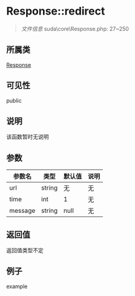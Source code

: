 # Response::redirect



> *文件信息* suda\core\Response.php: 27~250

## 所属类 

[Response](../Response.md)

## 可见性

 public 

## 说明

该函数暂时无说明


## 参数


| 参数名 | 类型 | 默认值 | 说明 |
|--------|-----|-------|-------|
| url |  string | 无 | 无 |
| time |  int | 1 | 无 |
| message |  string | null | 无 |



## 返回值

返回值类型不定


## 例子

example